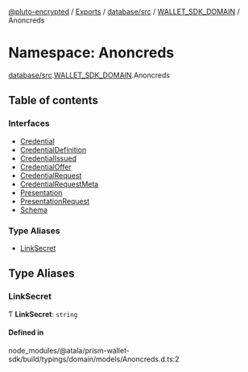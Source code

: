 [@pluto-encrypted](../README.md) / [Exports](../modules.md) / [database/src](database_src.md) / [WALLET\_SDK\_DOMAIN](database_src.WALLET_SDK_DOMAIN.md) / Anoncreds

# Namespace: Anoncreds

[database/src](database_src.md).[WALLET\_SDK\_DOMAIN](database_src.WALLET_SDK_DOMAIN.md).Anoncreds

## Table of contents

### Interfaces

- [Credential](../interfaces/database_src.WALLET_SDK_DOMAIN.Anoncreds.Credential.md)
- [CredentialDefinition](../interfaces/database_src.WALLET_SDK_DOMAIN.Anoncreds.CredentialDefinition.md)
- [CredentialIssued](../interfaces/database_src.WALLET_SDK_DOMAIN.Anoncreds.CredentialIssued.md)
- [CredentialOffer](../interfaces/database_src.WALLET_SDK_DOMAIN.Anoncreds.CredentialOffer.md)
- [CredentialRequest](../interfaces/database_src.WALLET_SDK_DOMAIN.Anoncreds.CredentialRequest.md)
- [CredentialRequestMeta](../interfaces/database_src.WALLET_SDK_DOMAIN.Anoncreds.CredentialRequestMeta.md)
- [Presentation](../interfaces/database_src.WALLET_SDK_DOMAIN.Anoncreds.Presentation.md)
- [PresentationRequest](../interfaces/database_src.WALLET_SDK_DOMAIN.Anoncreds.PresentationRequest.md)
- [Schema](../interfaces/database_src.WALLET_SDK_DOMAIN.Anoncreds.Schema.md)

### Type Aliases

- [LinkSecret](database_src.WALLET_SDK_DOMAIN.Anoncreds.md#linksecret)

## Type Aliases

### LinkSecret

Ƭ **LinkSecret**: `string`

#### Defined in

node_modules/@atala/prism-wallet-sdk/build/typings/domain/models/Anoncreds.d.ts:2
